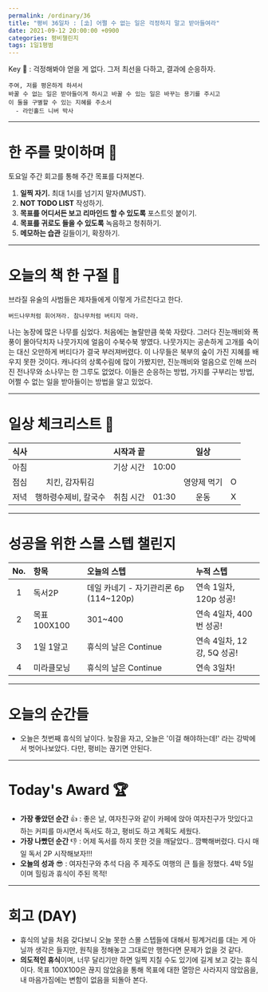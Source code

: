 ```yaml
---
permalink: /ordinary/36
title: "평비 36일차 : [⛱] 어쩔 수 없는 일은 걱정하지 말고 받아들여라"
date: 2021-09-12 20:00:00 +0900
categories: 평비챌린지
tags: 1일1평범
---  
```

Key 🔑 : 걱정해봐야 얻을 게 없다. 그저 최선을 다하고, 결과에 순응하자.  
```
주여, 저를 평온하게 하셔서
바꿀 수 없는 일은 받아들이게 하시고 바꿀 수 있는 일은 바꾸는 용기를 주시고
이 둘을 구별할 수 있는 지혜를 주소서
  - 라인홀드 니버 박사
```

---
# 한 주를 맞이하며 🤗
토요일 주간 회고를 통해 주간 목표를 다져본다.  
1. **일찍 자기.** 최대 1시를 넘기지 말자(MUST).  
2. **NOT TODO LIST** 작성하기.  
3. **목표를 어디서든 보고 리마인드 할 수 있도록** 포스트잇 붙이기.  
4. **목표를 귀로도 들을 수 있도록** 녹음하고 청취하기.  
5. **메모하는 습관** 길들이기, 확장하기.  

---
# 오늘의 책 한 구절 📕
브라질 유술의 사범들은 제자들에게 이렇게 가르친다고 한다.  

```
버드나무처럼 휘어져라. 참나무처럼 버티지 마라.
```

나는 농장에 많은 나무를 심었다. 처음에는 놀랄만큼 쑥쑥 자랐다. 그러다 진눈깨비와 폭풍이 몰아닥치자 나뭇가지에 얼음이 수북수북 쌓였다. 나뭇가지는 공손하게 고개를 숙이는 대신 오만하게 버티다가 결국 부러져버렸다. 이 나무들은 북부의 숲이 가진 지혜를 배우지 못한 것이다. 캐나다의 상록수림에 많이 가봤지만, 진눈깨비와 얼음으로 인해 쓰러진 전나무와 소나무는 한 그루도 없었다. 이들은 순응하는 방법, 가지를 구부리는 방법, 어쩔 수 없는 일을 받아들이는 방법을 알고 있었다.  

---
# 일상 체크리스트 📃

| 식사 |  | 시작과 끝 |  | 일상 |  |
|:----:|:----:|:----:|:----:|:----:|:----:|
| 아침 |  | 기상 시간 | 10:00 |  |  |
| 점심 | 치킨, 감자튀김 |  |  | 영양제 먹기 | O |
| 저녁 | 행하령수제비, 칼국수 | 취침 시간 | 01:30 | 운동 | X |

---
# 성공을 위한 스몰 스텝 챌린지

| No. | 항목 | 오늘의 스텝 | 누적 스텝 |
|:----:|:----|:----|:----|
| 1 | 독서2P | 데일 카네기 - 자기관리론 6p (114~120p) | 연속 1일차, 120p 성공! |
| 2 | 목표 100X100 | 301~400 | 연속 4일차, 400번 성공! |
| 3 | 1일 1알고 | 휴식의 날은 Continue | 연속 4일차, 12강, 5Q 성공! |
| 4 | 미라클모닝 | 휴식의 날은 Continue | 연속 3일차! |

---
# 오늘의 순간들
- 오늘은 첫번째 휴식의 날이다. 늦잠을 자고, 오늘은 '이걸 해야하는데!' 라는 강박에서 벗어나보았다. 다만, 평비는 끊기면 안된다.

---
# Today's Award 🏆
- **가장 좋았던 순간** 👍 : 좋은 날, 여자친구와 같이 카페에 앉아 여자친구가 맛있다고 하는 커피를 마시면서 독서도 하고, 평비도 하고 계획도 세웠다.
- **가장 나빴던 순간** 👎 : 어제 독서를 하지 못한 것을 깨달았다.. 깜빡해버렸다. 다시 매일 독서 2P 시작해보자!!!
- **오늘의 성과** 😎 : 여자친구와 추석 다음 주 제주도 여행의 큰 틀을 정했다. 4박 5일이며 힐링과 휴식이 주된 목적!

---
# 회고 (DAY)
- 휴식의 날을 처음 갖다보니 오늘 못한 스몰 스텝들에 대해서 핑계거리를 대는 게 아닐까 생각은 들지만, 원칙을 정해놓고 그대로만 행한다면 문제가 없을 것 같다.  
- **의도적인 휴식**이며, 너무 달리기만 하면 일찍 지칠 수도 있기에 길게 보고 갖는 휴식이다. 목표 100X100은 끊지 않았음을 통해 목표에 대한 열망은 사라지지 않았음을, 내 마음가짐에는 변함이 없음을 되돌아 본다.  